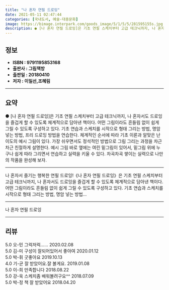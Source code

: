 ```yaml
---
title: "나 혼자 연필 드로잉"
date: 2021-05-11 02:47:44
categories: [국내도서, 예술-대중문화]
image: https://bimage.interpark.com/goods_image/5/1/5/5/281595155s.jpg
description: ● [나 혼자 연필 드로잉]은 기초 연필 스케치부터 고급 테크닉까지, 나 혼자서도 드로잉을 즐겁게 할 수 있도록 체계적으로 담아낸 책이다. 어떤 그림이라도 흔들림 없이 쉽게 그릴 수 있도록 구성하고 있다. 기초 연습과 스케치를 시작으로 형태 그리는 방법, 명암 넣는 방법, 프리 드로잉
---
```


## **정보**

- **ISBN : 9791195853168**
- **출판사 : 그림책방**
- **출판일 : 20180410**
- **저자 : 이일선,조혜림**

------



## **요약**

●  [나 혼자 연필 드로잉]은 기초 연필 스케치부터 고급 테크닉까지, 나 혼자서도 드로잉을 즐겁게 할 수 있도록 체계적으로 담아낸 책이다. 어떤 그림이라도 흔들림 없이 쉽게 그릴 수 있도록 구성하고 있다. 기초 연습과 스케치를 시작으로 형태 그리는 방법, 명암 넣는 방법, 프리 드로잉 방법을 연습한다. 체계적인 순서에 따라 기초 이론과 알맞은 난이도의 예시 그림이 있다. 가장 쉬우면서도 정석적인 방법으로 그림 그리는 과정을 차근차근 친절하게 설명한다. 예시 그림 바로 옆에는 여린 밑그림이 있어서, 밑그림 위에 누구나 쉽게 따라 그리면서 연습하고 실력을 키울 수 있다. 차곡차곡 쌓이는 실력으로 나만의 작품을 완성해 보자.

------

나 혼자서 즐기는 행복한 연필 드로잉!《나 혼자 연필 드로잉》은 기초 연필 스케치부터 고급 테크닉까지, 나 혼자서도 드로잉을 즐겁게 할 수 있도록 체계적으로 담아낸 책이다. 어떤 그림이라도 흔들림 없이 쉽게 그릴 수 있도록 구성하고 있다. 기초 연습과 스케치를 시작으로 형태 그리는 방법, 명암 넣는 방법... 

------


나 혼자 연필 드로잉 

------


## **리뷰** 

5.0 오-민 그럭저럭......  2020.02.08 <br/>5.0 김-미 구성이 잘되어있어서 좋아여 2020.01.12 <br/>5.0 박-휘 굿좋아요 2019.10.13 <br/>4.0 기-균 잘 받았어요.잘 볼게요. 2019.01.08 <br/>5.0 이-희 만족합니다 2018.08.22 <br/>5.0 강-욱 스케치좀 배워볼려구요^^ 2018.07.09 <br/>5.0 박-정 책 잘 받았어요 2018.04.20 <br/>